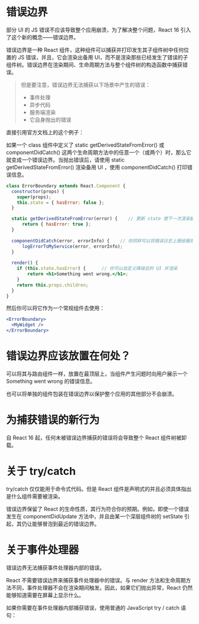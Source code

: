 # 错误边界

部分 UI 的 JS 错误不应该导致整个应用崩溃，为了解决整个问题，React 16 引入了这个新的概念——错误边界。

错误边界是一种 React 组件，这种组件可以捕获并打印发生其子组件树中任何位置的 JS 错误，并且，它会渲染出备用 UI，而不是渲染那些已经发生了错误的子组件树。错误边界在渲染期间、生命周期方法与整个组件树的构造函数中捕获错误。

> 但是要注意，错误边界无法捕获以下场景中产生的错误：
>
> + 事件处理
> + 异步代码
> + 服务端渲染
> + 它自身抛出的错误

直接引用官方文档上的这个例子：

如果一个 class 组件中定义了 static getDerivedStateFromError() 或 componentDidCatch() 这两个生命周期方法中的任意一个（或两个）时，那么它就变成一个错误边界。当抛出错误后，请使用 static getDerivedStateFromError() 渲染备用 UI ，使用 componentDidCatch() 打印错误信息。

```jsx
class ErrorBoundary extends React.Component {
  constructor(props) {
    super(props);
    this.state = { hasError: false };
  }

  static getDerivedStateFromError(error) {    // 更新 state 使下一次渲染能够显示降级后的 UI    
      return { hasError: true };  
  }
  
  componentDidCatch(error, errorInfo) {    // 你同样可以将错误日志上报给服务器    
      logErrorToMyService(error, errorInfo);  
  }
    
  render() {
    if (this.state.hasError) {      // 你可以自定义降级后的 UI 并渲染      
        return <h1>Something went wrong.</h1>;    
    }
    return this.props.children; 
  }
}
```

然后你可以将它作为一个常规组件去使用：

```jsx
<ErrorBoundary>
  <MyWidget />
</ErrorBoundary>
```

# 错误边界应该放置在何处？

可以将其与路由组件一样，放置在最顶层上，当组件产生问题时向用户展示一个 Something went wrong 的错误信息。

也可以将单独的组件包装在错误边界以保护整个应用的其他部分不会崩溃。

# 为捕获错误的新行为

自 React 16 起，任何未被错误边界捕获的错误将会导致整个 React 组件树被卸载。

# 关于 try/catch

try/catch 仅仅能用于命令式代码。但是 React 组件是声明式的并且必须具体指出是什么组件需要被渲染。

错误边界保留了 React 的生命性质，其行为符合你的预期。例如，即使一个错误发生在 componentDidUpdate 方法中，并且由某一个深层组件树的 setState 引起，其仍让能够冒泡到最近的错误边界。

# 关于事件处理器

错误边界无法捕获事件处理器内部的错误。

React 不需要错误边界来捕获事件处理器中的错误。与 render 方法和生命周期方法不同，事件处理器不会在渲染期间触发。因此，如果它们抛出异常，React 仍然能够知道需要在屏幕上显示什么。

如果你需要在事件处理器内部捕获错误，使用普通的 JavaScript try / catch 语句：
